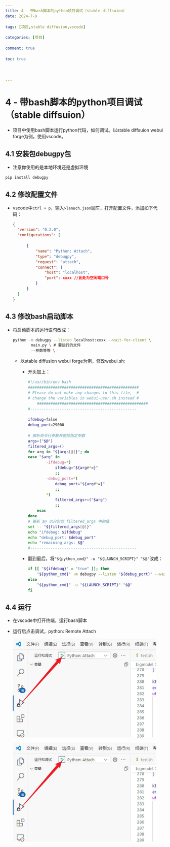 ```yaml
---
title: 4 - 带bash脚本的python项目调试（stable diffsuion）
date: 2024-7-9

tags: [项目,stable diffusion,vscode]

categories: [项目]

comment: true

toc: true



---
```


#
<!--more-->



# 4 - 带bash脚本的python项目调试（stable diffsuion）



- 项目中使用bash脚本运行python代码，如何调试。以stable diffsuion webui forge为例，使用vscode。



## 4.1 安装包debugpy包

- 注意你使用的是本地环境还是虚拟环境

```bash
pip install debugpy
```



## 4.2 修改配置文件

- vscode中`ctrl + p`，输入`>lanuch.json`回车，打开配置文件，添加如下代码：

  ```json
  {
  	"version": "0.2.0",
  	"configurations": [
  
  		{
  			"name": "Python: Attach",
  			"type": "debugpy",
  			"request": "attach",
  			"connect": {
  				"host": "localhost",
  				"port": xxxx //此处为空闲端口号
  			}
  		}
  	]
  } 
  
  ```

  

## 4.3 修改bash启动脚本

- 将启动脚本的运行语句改成：

  ```bash
  python -m debugpy --listen localhost:xxxx --wait-for-client \
          main.py \ # 要运行的文件
          --参数等等 \
  ```

  - 以stable diffusion webui forge为例，修改webui.sh:

    - 开头加上：

      ```bash
      #!/usr/bin/env bash
      #################################################
      # Please do not make any changes to this file,  #
      # change the variables in webui-user.sh instead #
          #################################################
      #-----------------------------------------------

      ifdebug=false
      debug_port=29000
      
      # 解析命令行参数并删除指定参数
      args=("$@")
      filtered_args=()
      for arg in "${args[@]}"; do
      case "$arg" in
              -ifdebug=*)
                  ifdebug="${arg#*=}"
                  ;;
              -debug_port=*)
                  debug_port="${arg#*=}"
                  ;;
              *)
                  filtered_args+=("$arg")
                  ;;
          esac
      done
      # 更新 $@ 以只包含 filtered_args 中的值
      set -- "${filtered_args[@]}"
      echo "ifdebug: $ifdebug"
      echo "debug_port: $debug_port"
      echo "remaining args: $@"
      #-----------------------------------------------
      ```
  
    - 翻到最后，将`"${python_cmd}" -u "${LAUNCH_SCRIPT}" "$@"`改成：
    
      ```bash
      if [[ "${ifdebug}" = "true" ]]; then
          "${python_cmd}" -m debugpy --listen "${debug_port}" --wait-for-client "${LAUNCH_SCRIPT}" "$@"
      else
          "${python_cmd}" -u "${LAUNCH_SCRIPT}" "$@"
      fi
      ```
    
      

## 4.4 运行

- 在vscode中打开终端，运行bash脚本

- 运行后点击调试，python: Remote Attach

  ![](../../../../themes/yilia/source/img/project/stable_diffusion/17.jpg)

  ![](img/project/stable_diffusion/17.jpg)